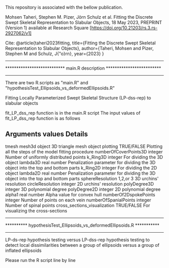 This repository is associated with the bellow publication.

Mohsen Taheri, Stephen M. Pizer, Jörn Schulz et al. Fitting the Discrete Swept Skeletal Representation to Slabular Objects, 18 May 2023, PREPRINT (Version 1) available at Research Square [https://doi.org/10.21203/rs.3.rs-2927062/v1]

Cite:
@article{taheri2023fitting,
  title={Fitting the Discrete Swept Skeletal Representation to Slabular Objects},
  author={Taheri, Mohsen and Pizer, Stephen M and Schulz, J{\"o}rn},
  year={2023}
}

************************************************************************
*************************** main.R description *************************
************************************************************************
There are two R.scripts as "main.R" and "hypothesisTest_Ellipsoids_vs_deformedEllipsoids.R"

Fitting Locally Parameterized Swept Skeletal Structure (LP-dss-rep) to slabular objects

fit_LP_dss_rep function is in the main.R script
The input values of fit_LP_dss_rep function is as follows

Arguments                     values               Details
--------------------------------------------------------------------------------------------------------------------------------------------
tmesh                          mesh3d object        3D triangle mesh object
plotting                       TRUE/FALSE           Plotting all the steps of the model fitting procedure
numberOfCoverPoints3D          integer			   Number of uniformly distributed points 
k_Ring3D                       integer              For dividing the 3D object
lambda3D                       real number          Penalization parameter for dividing the 3D object into the top and bottom parts
k_Ring2D                       integer              For dividing the 2D object
lambda2D                       real number          Penalization parameter for dividing the 3D object into the top and bottom parts
sphereResolution               1,2,or 3             3D urchins' resolution
circleResolution               integer              2D urchins' resolution
polyDegree3D                   integer              3D polynomial degree
polyDegree2D                   integer              2D polynomial degree
alpha1                         real number          Alpha value for convex hull
numberOf2DspokePoints          integer              Number of points on each vein
numberOfSpanialPoints          integer              Number of spinal points
cross_sections_visualization   TRUE/FALSE           For visualizing the cross-sections


************************************************************************
********** hypothesisTest_Ellipsoids_vs_deformedEllipsoids.R ***********
************************************************************************
LP-ds-rep hypothesis testing versus LP-dss-rep hypothesis testing to detect local dissimilarities 
between a group of ellipsoids versus a group of inflated ellipsoids 

Please run the R script line by line



